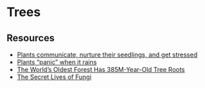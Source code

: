 # Trees


## Resources

- [Plants communicate, nurture their seedlings, and get stressed](https://news.ycombinator.com/item?id=21440582) 
- [	Plants “panic” when it rains](https://phys.org/news/2019-10-panic.html)
- [The World’s Oldest Forest Has 385M-Year-Old Tree Roots](https://hn.premii.com/#/comments/21843188)
- [The Secret Lives of Fungi](https://hn.premii.com/#/comments/23149203)